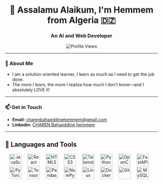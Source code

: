 <h1 align="center">👋 Assalamu Alaikum, I'm Hemmem from Algeria 🇩🇿</h1>

<h3 align="center">An AI and Web Developer</h3>

<p align="center">
  <img src="https://komarev.com/ghpvc/?username=1hemmem&label=Profile%20Views&color=0e75b6&style=flat" alt="Profile Views" />
</p>

---

### 🌟 About Me
- I am a solution oriented learner, I learn as much as I need to get the job done.
- The more I learn, the more I realize how much I don’t know—and I absolutely LOVE it!  

---

### 📫 Get in Touch
- **Email:** [charenbahaeddinehemmem@gmail.com](mailto:charenbahaeddinehemmem@gmail.com)
- **Linkedin:** [CHAREN Bahaeddine hemmem](https://www.linkedin.com/in/baha-eddine-hemmem-charen-123231268/)
---

<h2>🚀 Languages and Tools</h2>
<div align="center">
  <img src="https://cdn.jsdelivr.net/gh/devicons/devicon/icons/javascript/javascript-original.svg" height="40" alt="JavaScript" />
  <img width="12" />
  <img src="https://cdn.jsdelivr.net/gh/devicons/devicon/icons/react/react-original.svg" height="40" alt="React" />
  <img width="12" />
  <img src="https://cdn.jsdelivr.net/gh/devicons/devicon/icons/html5/html5-original.svg" height="40" alt="HTML5" />
  <img width="12" />
  <img src="https://cdn.jsdelivr.net/gh/devicons/devicon/icons/css3/css3-original.svg" height="40" alt="CSS3" />
  <img width="12" />
  <img src="https://skillicons.dev/icons?i=tailwind" height="40" alt="Tailwind CSS" />
  <img width="12" />
  <img src="https://skillicons.dev/icons?i=py" height="40" alt="Python" />
  <img width="12" />
  <img src="https://cdn.jsdelivr.net/gh/devicons/devicon/icons/opencv/opencv-original.svg" height="40" alt="OpenCV" />
  <img width="12" />
  <img src="https://skillicons.dev/icons?i=fastapi" height="40" alt="FastAPI" />
  <img width="12" />
  <img src="https://cdn.simpleicons.org/pytorch/EE4C2C" height="40" alt="PyTorch" />
  <img width="12" />
  <img src="https://cdn.jsdelivr.net/gh/devicons/devicon/icons/tensorflow/tensorflow-original.svg" height="40" alt="TensorFlow" />
  <img width="12" />
  <img src="https://cdn.jsdelivr.net/gh/devicons/devicon/icons/pandas/pandas-original.svg" height="40" alt="Pandas" />
  <img width="12" />
  <img src="https://cdn.jsdelivr.net/gh/devicons/devicon/icons/numpy/numpy-original.svg" height="40" alt="NumPy" />
  <img width="12" />
  <img src="https://cdn.jsdelivr.net/gh/devicons/devicon/icons/linux/linux-original.svg" height="40" alt="Linux" />
  <img width="12" />
  <img src="https://cdn.simpleicons.org/docker/2496ED" height="40" alt="Docker" />
  <img width="12" />
  <img src="https://cdn.simpleicons.org/git/F05032" height="40" alt="Git" />
  <img width="12" />
  <img src="https://cdn.jsdelivr.net/gh/devicons/devicon/icons/mysql/mysql-original.svg" height="40" alt="MySQL" />
  <img width="12" />
  <img src="https://cdn.jsdelivr.net/
